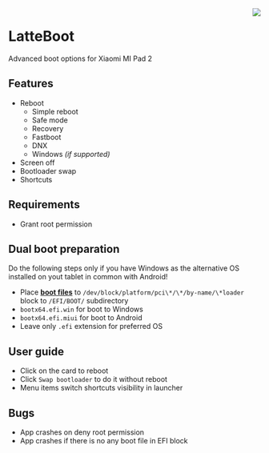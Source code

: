 <img src="https://raw.githubusercontent.com/AndyER03/LatteBoot/master/app/src/main/res/mipmap-xxxhdpi/ic_launcher.png" align="right"/>

# LatteBoot
Advanced boot options for Xiaomi MI Pad 2
## Features
* Reboot
  * Simple reboot
  * Safe mode
  * Recovery
  * Fastboot
  * DNX
  * Windows *(if supported)*
* Screen off
* Bootloader swap
* Shortcuts

## Requirements
* Grant root permission
## Dual boot preparation
Do the following steps only if you have Windows as the alternative OS installed on yout tablet in common with Android!
* Place [**boot files**](https://drive.google.com/drive/folders/1Son2vUjhO53f5fJRGg-mvrW7H79grvHo "Google Drive") to `/dev/block/platform/pci\*/\*/by-name/\*loader` block to `/EFI/BOOT/` subdirectory
* `bootx64.efi.win` for boot to Windows
* `bootx64.efi.miui` for boot to Android
* Leave only `.efi` extension for preferred OS
## User guide
* Click on the card to reboot
* Click `Swap bootloader` to do it without reboot
* Menu items switch shortcuts visibility in launcher
## Bugs
* App crashes on deny root permission
* App crashes if there is no any boot file in EFI block
